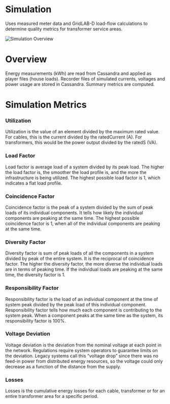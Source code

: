 Simulation
======

Uses measured meter data and GridLAB-D load-flow calculations to determine quality metrics for transformer service areas.

![Simulation Overview](https://rawgit.com/derrickoswald/CIMApplication/master/Simulation/img/Simulation.svg "Overview diagram")

# Overview

Energy measurements (kWh) are read from Cassandra and applied as player files (house loads). Recorder files of
simulated currents, voltages and power usage are stored in Cassandra. Summary metrics are computed.

# Simulation Metrics

### Utilization
Utilization is the value of an element divided by the maximum rated value.
For cables, this is the current divided by the ratedCurrent (A). For transformers, this would be the power output divided by the ratedS (VA).

### Load Factor
Load factor is average load of a system divided by its peak load.
The higher the load factor is, the smoother the load profile is, and the more the infrastructure is being utilized. The highest possible load factor is 1, which indicates a flat load profile.

### Coincidence Factor
Coincidence factor is the peak of a system divided by the sum of peak loads of its individual components.
It tells how likely the individual components are peaking at the same time. The highest possible coincidence factor is 1, when all of the individual components are peaking at the same time.

### Diversity Factor
Diversity factor is sum of peak loads of all the components in a system divided by peak of the entire system.
It is the reciprocal of coincidence factor. The higher the diversity factor, the more diverse the individual loads are in terms of peaking time. If the individual loads are peaking at the same time, the diversity factor is 1.

### Responsibility Factor
Responsibility factor is the load of an individual component at the time of system peak divided by
the peak load of this individual component.
Responsibility factor tells how much each component is contributing to the system peak.
When a component peaks at the same time as the system, its responsibility factor is 100%.

### Voltage Deviation
Voltage deviation is the deviation from the nominal voltage at each point in the network.
Regulations require system operators to guarantee limits on the deviation.
Legacy systems call this “voltage drop” since there was no feed-in power from distributed energy resources, so the voltage could only decrease as a function of the distance from the supply.

### Losses
Losses is the cumulative energy losses for each cable, transformer or for an entire transformer area for a specific period.